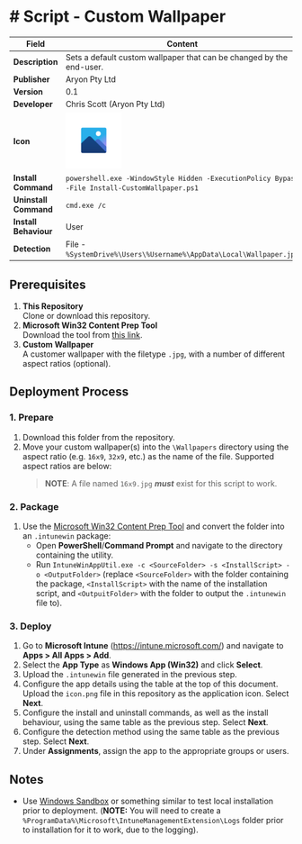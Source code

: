 # # Script - Custom Wallpaper

| Field                 | Content                                                                                                                                                    |
| --------------------- | ---------------------------------------------------------------------------------------------------------------------------------------------------------- |
| **Description**       | Sets a default custom wallpaper that can be changed by the end-user.                                                                                       |
| **Publisher**         | Aryon Pty Ltd                                                                                                                                              |
| **Version**           | 0.1                                                                                                                                                        |
| **Developer**         | Chris Scott (Aryon Pty Ltd)                                                                                                                                |
| **Icon**              | <img src="https://github.com/cscott-dev/Intune-Cookbook/blob/main/Windows/Applications/%23%20Script%20-%20Custom%20Wallpaper/icon.png?raw=true" width=100> |
| **Install Command**   | `powershell.exe -WindowStyle Hidden -ExecutionPolicy Bypass -File Install-CustomWallpaper.ps1`                                                             |
| **Uninstall Command** | `cmd.exe /c`                                                                                                                                               |
| **Install Behaviour** | User                                                                                                                                                       |
| **Detection**         | File - `%SystemDrive%\Users\%Username%\AppData\Local\Wallpaper.jpg`                                                                                        |

## Prerequisites

1. **This Repository**\
   Clone or download this repository.
2. **Microsoft Win32 Content Prep Tool**\
   Download the tool from [this link](https://github.com/microsoft/Microsoft-Win32-Content-Prep-Tool).
3. **Custom Wallpaper**\
   A customer wallpaper with the filetype `.jpg`, with a number of different aspect ratios (optional).

## Deployment Process

### 1. Prepare

1. Download this folder from the repository.
2. Move your custom wallpaper(s) into the `\Wallpapers` directory using the aspect ratio (e.g. `16x9`, `32x9`, etc.) as the name of the file. Supported aspect ratios are below:
   > **NOTE**: A file named `16x9.jpg` ***must*** exist for this script to work.

### 2. Package

1. Use the [Microsoft Win32 Content Prep Tool](https://github.com/microsoft/Microsoft-Win32-Content-Prep-Tool) and
   convert the folder into an `.intunewin` package:
    - Open **PowerShell**/**Command Prompt** and navigate to the directory containing the utility.
    - Run `IntuneWinAppUtil.exe -c <SourceFolder> -s <InstallScript> -o <OutputFolder>` (replace `<SourceFolder>` with the folder containing the package, `<InstallScript>` with the name of the installation script, and `<OutpuitFolder>` with the folder to output the `.intunewin` file to).

### 3. Deploy

1. Go to **Microsoft Intune** (https://intune.microsoft.com/) and navigate to **Apps > All Apps > Add**.
2. Select the **App Type** as **Windows App (Win32)** and click **Select**.
3. Upload the `.intunewin` file generated in the previous step.
4. Configure the app details using the table at the top of this document. Upload the `icon.png` file in this repository as the application icon. Select **Next**.
5. Configure the install and uninstall commands, as well as the install behaviour, using the same table as the previous step. Select **Next**.
6. Configure the detection method using the same table as the previous step. Select **Next**.
7. Under **Assignments**, assign the app to the appropriate groups or users.

## Notes

-   Use [Windows Sandbox](https://learn.microsoft.com/en-us/windows/security/application-security/application-isolation/windows-sandbox/windows-sandbox-overview) or something similar to test local installation prior to deployment. (**NOTE:** You will need to create a `%ProgramData%\Microsoft\IntuneManagementExtension\Logs` folder prior to installation for it to work, due to the logging).
